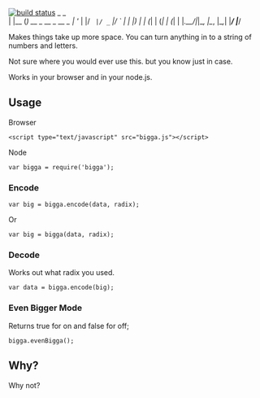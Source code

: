 [![build status](https://secure.travis-ci.org/fragglebob/bigga.png)](http://travis-ci.org/fragglebob/bigga)
     _     _                   
    | |__ (_) __ _  __ _  __ _ 
    | '_ \| |/ _` |/ _` |/ _` |
    | |_) | | (_| | (_| | (_| |
    |_.__/|_|\__, |\__, |\__,_|
             |___/ |___/  

Makes things take up more space. You can turn anything in to a string of numbers and letters.

Not sure where you would ever use this. but you know just in case.

Works in your browser and in your node.js.

## Usage

Browser

    <script type="text/javascript" src="bigga.js"></script>
Node

    var bigga = require('bigga');

### Encode

    var big = bigga.encode(data, radix);

Or

    var big = bigga(data, radix);

### Decode

Works out what radix you used.

    var data = bigga.encode(big);

### Even Bigger Mode

Returns true for on and false for off;

    bigga.evenBigga();

## Why?

Why not?